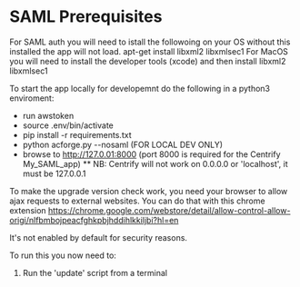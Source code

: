 # SAML Prerequisites 

For SAML auth you will need to istall the followoing on your OS without this installed the app will not load.
apt-get install libxml2 libxmlsec1
For MacOS you will need to install the developer tools (xcode) and then install libxml2 libxmlsec1

To start the app locally for developemnt do the following in a python3 enviroment: 
* run awstoken
* source .env/bin/activate
* pip install -r requirements.txt
* python acforge.py --nosaml (FOR LOCAL DEV ONLY)
* browse to http://127.0.01:8000 (port 8000 is required for the Centrify My_SAML_app)
** NB: Centrify will not work on 0.0.0.0 or 'localhost', it must be 127.0.0.1

To make the upgrade version check work, you need your browser to allow
ajax requests to external websites.
You can do that with this chrome extension
https://chrome.google.com/webstore/detail/allow-control-allow-origi/nlfbmbojpeacfghkpbjhddihlkkiljbi?hl=en

It's not enabled by default for security reasons.

To run this you now need to:
1. Run the 'update' script from a terminal 